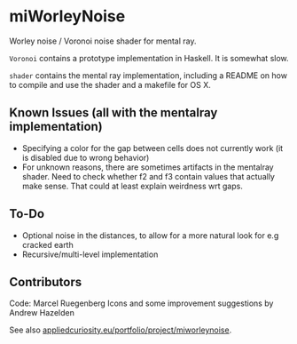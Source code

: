 miWorleyNoise
=============

Worley noise / Voronoi noise shader for mental ray.

`Voronoi` contains a prototype implementation in Haskell. It is somewhat slow.

`shader` contains the mental ray implementation, including a README on how to compile and use the shader and a makefile for OS X.

Known Issues (all with the mentalray implementation)
-----------
- Specifying a color for the gap between cells does not currently work (it is disabled due to wrong behavior)
- For unknown reasons, there are sometimes artifacts in the mentalray shader. 
	Need to check whether f2 and f3 contain values that actually make sense. That could at least explain weirdness wrt gaps.

To-Do
-----
- Optional noise in the distances, to allow for a more natural look for e.g cracked earth
- Recursive/multi-level implementation

Contributors
----------
Code: Marcel Ruegenberg
Icons and some improvement suggestions by Andrew Hazelden

See also [appliedcuriosity.eu/portfolio/project/miworleynoise](http://appliedcuriosity.eu/portfolio/project/miworleynoise).
